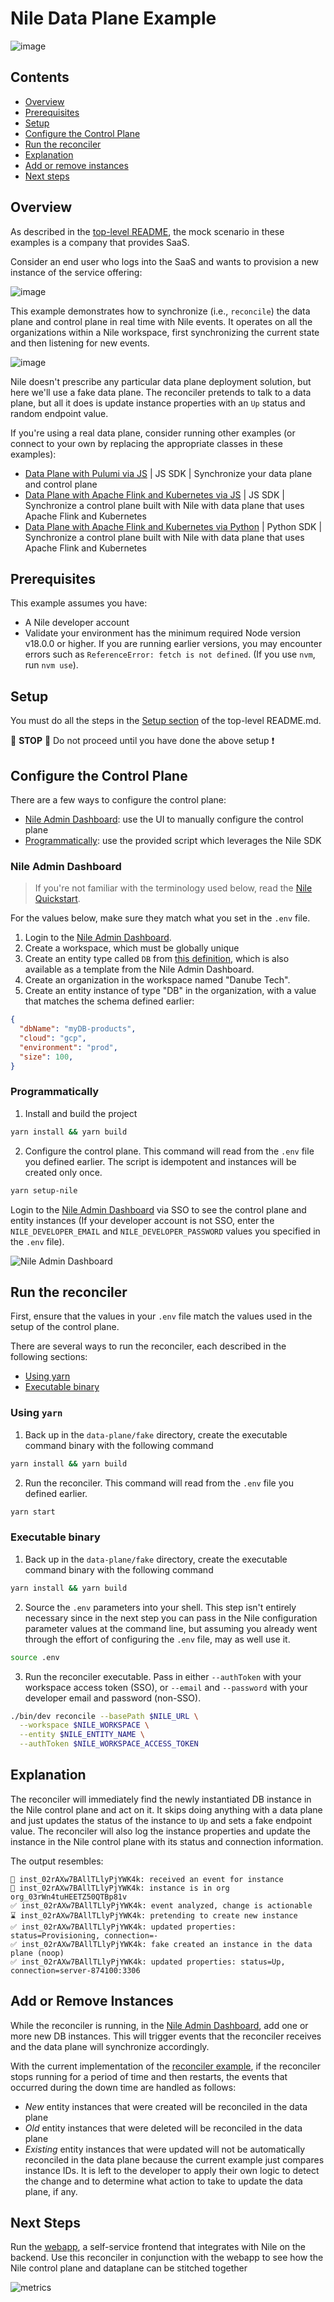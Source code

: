 # Nile Data Plane Example #

![image](../../images/Nile-text-logo.png)

## Contents

* [Overview](#overview)
* [Prerequisites](#prerequisites)
* [Setup](#setup)
* [Configure the Control Plane](#configure-the-control-plane)
* [Run the reconciler](#run-the-reconciler)
* [Explanation](#explanation)
* [Add or remove instances](#add-or-remove-instances)
* [Next steps](#next-steps)

## Overview

As described in the [top-level README](../../README.md), the mock scenario in these examples is a company that provides SaaS.

Consider an end user who logs into the SaaS and wants to provision a new instance of the service offering:

![image](../../images/events-p1.png)

This example demonstrates how to synchronize (i.e., `reconcile`) the data
plane and control plane in real time with Nile events.
It operates on all the organizations within a Nile workspace, first synchronizing
the current state and then listening for new events.

![image](../../images/events-p2.png)

Nile doesn't prescribe any particular data plane deployment solution, but here we'll
use a fake data plane.  The reconciler pretends to talk to a data plane, but all it does is
update instance properties with an `Up` status and random endpoint value.

If you're using a real data plane, consider running other examples (or connect to your own by replacing the appropriate classes in these examples):

- [Data Plane with Pulumi via JS](../../data-plane/pulumi/) | JS SDK | Synchronize your data plane and control plane
- [Data Plane with Apache Flink and Kubernetes via JS](../../data-plane/k8s/) | JS SDK | Synchronize a control plane built with Nile with data plane that uses Apache Flink and Kubernetes
- [Data Plane with Apache Flink and Kubernetes via Python](../../data-plane-python/k8s/) | Python SDK | Synchronize a control plane built with Nile with data plane that uses Apache Flink and Kubernetes

## Prerequisites ##

This example assumes you have:

* A Nile developer account
* Validate your environment has the minimum required Node version v18.0.0 or higher. If you are running earlier versions, you may encounter errors such as `ReferenceError: fetch is not defined`. (If you use `nvm`, run `nvm use`).

## Setup

You must do all the steps in the [Setup section](../../README.md#setup) of the top-level README.md.

:stop_sign: **STOP** :stop_sign: Do not proceed until you have done the above setup :heavy_exclamation_mark:

## Configure the Control Plane ##

There are a few ways to configure the control plane:

- [Nile Admin Dashboard](#nile-admin-dashboard): use the UI to manually configure the control plane
- [Programmatically](#programmatically): use the provided script which leverages the Nile SDK

### Nile Admin Dashboard

> If you're not familiar with the terminology used below, read the
> [Nile Quickstart](https://www.thenile.dev/docs/current/quick-start-ui).

For the values below, make sure they match what you set in the `.env` file.

1. Login to the [Nile Admin Dashboard](https://nad.thenile.dev/).
2. Create a workspace, which must be globally unique
3. Create an entity type called `DB` from [this definition](../quickstart/src/models/SaaSDB_Entity_Definition.json), which is also available as a template from the Nile Admin Dashboard.
4. Create an organization in the workspace named "Danube Tech".
5. Create an entity instance of type "DB" in the organization, with a value that matches the schema defined earlier:

```json
{
  "dbName": "myDB-products",
  "cloud": "gcp",
  "environment": "prod",
  "size": 100,
}
```

### Programmatically

1. Install and build the project

```bash
yarn install && yarn build
```

2. Configure the control plane. This command will read from the `.env` file you defined earlier. The script is idempotent and instances will be created only once.

```bash
yarn setup-nile
```

Login to the [Nile Admin Dashboard](https://nad.thenile.dev/) via SSO to see the control plane and entity instances (If your developer account is not SSO, enter the `NILE_DEVELOPER_EMAIL` and `NILE_DEVELOPER_PASSWORD` values you specified in the `.env` file).

![Nile Admin Dashboard](../../multi-tenancy/images/nad.png)

## Run the reconciler ##

First, ensure that the values in your `.env` file match the values used in the setup of the control plane.

There are several ways to run the reconciler, each described in the following sections:

- [Using yarn](#using-yarn)
- [Executable binary](#executable-binary)

### Using `yarn`

1. Back up in the `data-plane/fake` directory, create the executable command binary with the following command

```bash
yarn install && yarn build
```

2. Run the reconciler. This command will read from the `.env` file you defined earlier.

```bash
yarn start
```

### Executable binary

1. Back up in the `data-plane/fake` directory, create the executable command binary with the following command

```bash
yarn install && yarn build
```

2. Source the `.env` parameters into your shell.  This step isn't entirely necessary since in the next step you can pass in the Nile configuration parameter values at the command line, but assuming you already went through the effort of configuring the `.env` file, may as well use it.

```bash
source .env
```

3. Run the reconciler executable.  Pass in either `--authToken` with your workspace access token (SSO), or `--email` and `--password` with your developer email and password (non-SSO).

```bash
./bin/dev reconcile --basePath $NILE_URL \
  --workspace $NILE_WORKSPACE \
  --entity $NILE_ENTITY_NAME \
  --authToken $NILE_WORKSPACE_ACCESS_TOKEN
```

## Explanation

The reconciler will immediately find the newly instantiated DB instance in the Nile
control plane and act on it.  It skips doing anything with a data plane and just updates the status of the instance to `Up` and sets a fake endpoint value.
The reconciler will also log the instance properties and update the instance in the Nile control plane with its status and connection information.

The output resembles:

```
🔔 inst_02rAXw7BAllTLlyPjYWK4k: received an event for instance
🎯 inst_02rAXw7BAllTLlyPjYWK4k: instance is in org org_03rWn4tuHEETZ50QTBp81v
✅ inst_02rAXw7BAllTLlyPjYWK4k: event analyzed, change is actionable
⌛ inst_02rAXw7BAllTLlyPjYWK4k: pretending to create new instance
✅ inst_02rAXw7BAllTLlyPjYWK4k: updated properties: status=Provisioning, connection=-
✅ inst_02rAXw7BAllTLlyPjYWK4k: fake created an instance in the data plane (noop)
✅ inst_02rAXw7BAllTLlyPjYWK4k: updated properties: status=Up, connection=server-874100:3306
```

## Add or Remove Instances ##

While the reconciler is running, in the [Nile Admin Dashboard](https://nad.thenile.dev/), add one or
more new DB instances. This will trigger events that the
reconciler receives and the data plane will synchronize accordingly. 

With the current implementation of the [reconciler example](src/commands/reconcile/index.ts), if the reconciler stops running for a period of time and then restarts, the events that occurred during the down time are handled as follows:

- _New_ entity instances that were created will be reconciled in the data plane
- _Old_ entity instances that were deleted will be reconciled in the data plane
- _Existing_ entity instances that were updated will not be automatically reconciled in the data plane because the current example just compares instance IDs. It is left to the developer to apply their own logic to detect the change and to determine what action to take to update the data plane, if any.

## Next Steps

Run the [webapp](../../webapp), a self-service frontend that integrates with Nile on the backend.
Use this reconciler in conjunction with the webapp to see how the Nile control plane and dataplane can be stitched together

![metrics](../../webapp/images/metrics.png)
